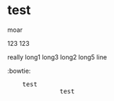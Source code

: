 # test
moar

123 123

really long1 long3 long2 long5 line

:bowtie:

<pre>
    test
              test
</pre>
